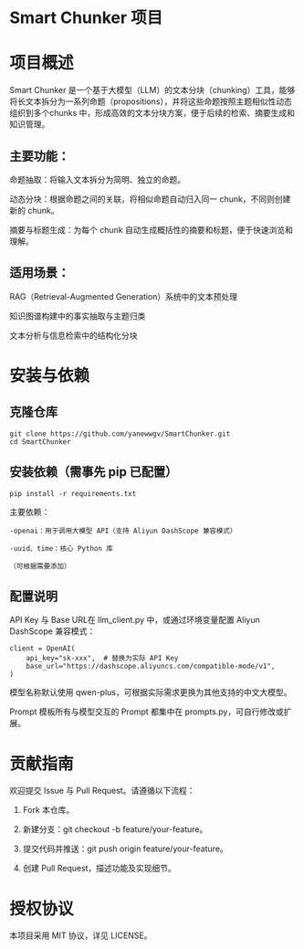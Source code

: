 # Smart Chunker 项目

# 项目概述

Smart Chunker 是一个基于大模型（LLM）的文本分块（chunking）工具，能够将长文本拆分为一系列命题（propositions），并将这些命题按照主题相似性动态组织到多个chunks 中，形成高效的文本分块方案，便于后续的检索、摘要生成和知识管理。

## 主要功能：
命题抽取：将输入文本拆分为简明、独立的命题。

动态分块：根据命题之间的关联，将相似命题自动归入同一 chunk，不同则创建新的 chunk。

摘要与标题生成：为每个 chunk 自动生成概括性的摘要和标题，便于快速浏览和理解。

## 适用场景：
RAG（Retrieval-Augmented Generation）系统中的文本预处理

知识图谱构建中的事实抽取与主题归类

文本分析与信息检索中的结构化分块


# 安装与依赖

## 克隆仓库
    git clone https://github.com/yanewwgv/SmartChunker.git
    cd SmartChunker

## 安装依赖（需事先 pip 已配置）
    pip install -r requirements.txt

主要依赖：

    -openai：用于调用大模型 API（支持 Aliyun DashScope 兼容模式）

    -uuid、time：核心 Python 库

    （可根据需要添加）

## 配置说明
API Key 与 Base URL在 llm_client.py 中，或通过环境变量配置 Aliyun DashScope 兼容模式：

    client = OpenAI(
        api_key="sk-xxx",  # 替换为实际 API Key
        base_url="https://dashscope.aliyuncs.com/compatible-mode/v1",
    )

模型名称默认使用 qwen-plus，可根据实际需求更换为其他支持的中文大模型。

Prompt 模板所有与模型交互的 Prompt 都集中在 prompts.py，可自行修改或扩展。



# 贡献指南

欢迎提交 Issue 与 Pull Request。请遵循以下流程：

1. Fork 本仓库。

2. 新建分支：git checkout -b feature/your-feature。

3. 提交代码并推送：git push origin feature/your-feature。

4. 创建 Pull Request，描述功能及实现细节。

# 授权协议

本项目采用 MIT 协议，详见 LICENSE。